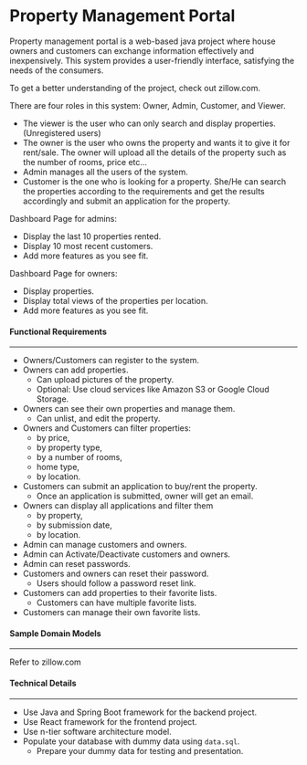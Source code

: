 
# Property Management Portal

Property management portal is a web-based java project where house owners and customers can exchange information effectively and inexpensively. This system provides a user-friendly interface, satisfying the needs of the consumers.

To get a better understanding of the project, check out zillow.com.

There are four roles in this system: Owner, Admin, Customer, and Viewer.

- The viewer is the user who can only search and display properties. (Unregistered users)  
- The owner is the user who owns the property and wants it to give it for rent/sale. The owner will upload all the details of the property such as the number of rooms, price etc...
- Admin manages all the users of the system.
- Customer is the one who is looking for a property. She/He can search the properties according to the requirements and get the results accordingly and submit an application for the property.

Dashboard Page for admins:

- Display the last 10 properties rented.
- Display 10 most recent customers.
- Add more features as you see fit.

Dashboard Page for owners:

- Display properties.
- Display total views of the properties per location.
- Add more features as you see fit.

#### Functional  Requirements

---

- Owners/Customers can register to the system.
- Owners can add properties.
  - Can upload pictures of the property.
  - Optional: Use cloud services like Amazon S3 or Google Cloud Storage.
- Owners can see their own properties and manage them.
  - Can unlist, and edit the property.
- Owners and Customers can filter properties:
  - by price,
  - by property type,
  - by a number of rooms,
  - home type,
  - by location.
- Customers can submit an application to buy/rent the property.
  - Once an application is submitted, owner will get an email.
- Owners can display all applications and filter them
  - by property,
  - by submission date,
  - by location.
- Admin can manage customers and owners.
- Admin can Activate/Deactivate customers and owners.
- Admin can reset passwords.
- Customers and owners can reset their password.
  - Users should follow a password reset link.
- Customers can add properties to their favorite lists.
  - Customers can have multiple favorite lists.
- Customers can manage their own favorite lists.

#### Sample Domain Models

---
Refer to zillow.com

#### Technical Details

---

- Use Java and Spring Boot framework for the backend project.
- Use React framework for the frontend project.
- Use n-tier software architecture model.
- Populate your database with dummy data using `data.sql`.
  - Prepare your dummy data for testing and presentation.
